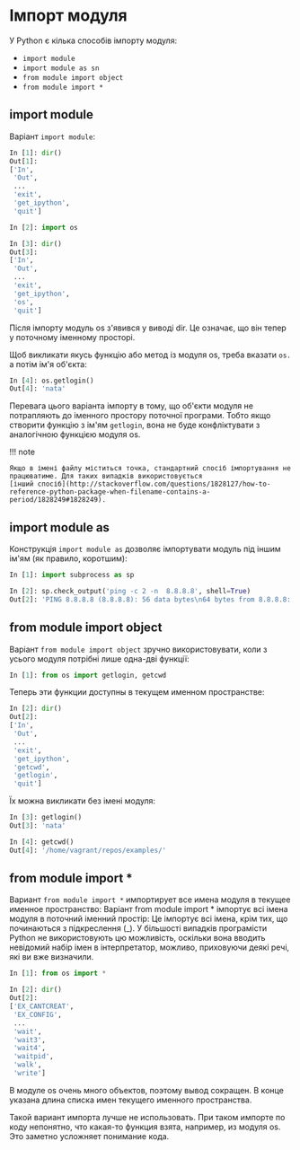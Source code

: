# Імпорт модуля

У Python є кілька способів імпорту модуля:

* ``import module``
* ``import module as sn``
* ``from module import object``
* ``from module import *``

## import module

Варіант `import module`:

```python
In [1]: dir()
Out[1]: 
['In',
 'Out',
 ...
 'exit',
 'get_ipython',
 'quit']

In [2]: import os

In [3]: dir()
Out[3]: 
['In',
 'Out',
 ...
 'exit',
 'get_ipython',
 'os',
 'quit']
```

Після імпорту модуль os з'явився у виводі dir. Це означає, що він тепер у
поточному іменному просторі.

Щоб викликати якусь функцію або метод із модуля os, треба вказати `os.` а потім
ім'я об'єкта:

```python
In [4]: os.getlogin()
Out[4]: 'nata'
```

Перевага цього варіанта імпорту в тому, що об'єкти модуля не потрапляють до
іменного простору поточної програми. Тобто якщо створити функцію з ім'ям
`getlogin`, вона не буде конфліктувати з аналогічною функцією модуля os.

!!! note

    Якщо в імені файлу міститься точка, стандартний спосіб імпортування не
    працюватиме. Для таких випадків використовується 
    [інший спосіб](http://stackoverflow.com/questions/1828127/how-to-reference-python-package-when-filename-contains-a-period/1828249#1828249).

## import module as

Конструкція `import module as` дозволяє імпортувати модуль під іншим ім'ям (як
правило, коротшим):

```python
In [1]: import subprocess as sp

In [2]: sp.check_output('ping -c 2 -n  8.8.8.8', shell=True)
Out[2]: 'PING 8.8.8.8 (8.8.8.8): 56 data bytes\n64 bytes from 8.8.8.8: icmp_seq=0 ttl=48 time=49.880 ms\n64 bytes from 8.8.8.8: icmp_seq=1 ttl=48 time=46.875 ms\n\n--- 8.8.8.8 ping statistics ---\n2 packets transmitted, 2 packets received, 0.0% packet loss\nround-trip min/avg/max/stddev = 46.875/48.377/49.880/1.503 ms\n'
```


## from module import object

Варіант `from module import object` зручно використовувати, коли з усього
модуля потрібні лише одна-дві функції:

```python
In [1]: from os import getlogin, getcwd
```

Теперь эти функции доступны в текущем именном пространстве:

```python
In [2]: dir()
Out[2]: 
['In',
 'Out',
 ...
 'exit',
 'get_ipython',
 'getcwd',
 'getlogin',
 'quit']
```

Їх можна викликати без імені модуля:

```python
In [3]: getlogin()
Out[3]: 'nata'

In [4]: getcwd()
Out[4]: '/home/vagrant/repos/examples/'
```

## from module import *

Вариант ``from module import *`` импортирует все имена модуля в
текущее именное пространство:
Варіант from module import * імпортує всі імена модуля в поточний іменний простір:
Це імпортує всі імена, крім тих, що починаються з підкреслення (_). У більшості випадків програмісти Python не використовують цю можливість, оскільки вона вводить невідомий набір імен в інтерпретатор, можливо, приховуючи деякі речі, які ви вже визначили.

```python
In [1]: from os import *

In [2]: dir()
Out[2]: 
['EX_CANTCREAT',
 'EX_CONFIG',
 ...
 'wait',
 'wait3',
 'wait4',
 'waitpid',
 'walk',
 'write']
```

В модуле os очень много объектов, поэтому вывод сокращен. В конце
указана длина списка имен текущего именного пространства.

Такой вариант импорта лучше не использовать. При таком импорте по коду
непонятно, что какая-то функция взята, например, из модуля os. Это
заметно усложняет понимание кода.
